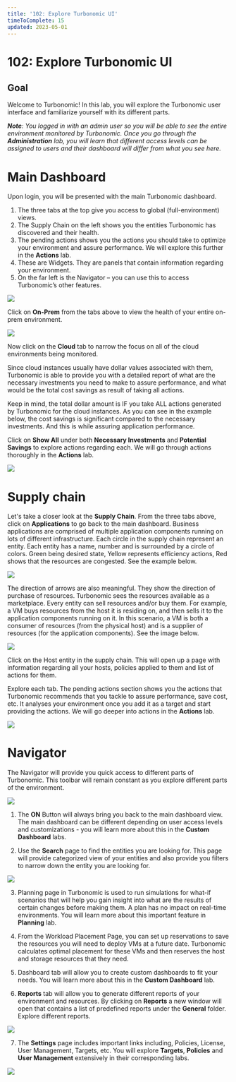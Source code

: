 ```yaml
---
title: '102: Explore Turbonomic UI'
timeToComplete: 15
updated: 2023-05-01
---
```


# 102: Explore Turbonomic UI

## Goal

Welcome to Turbonomic! In this lab, you will explore the Turbonomic user interface and familiarize yourself with its different parts.

_**Note**: You logged in with an admin user so you will be able to see the entire environment monitored by Turbonomic. Once you go through the **Administration** lab, you will learn that different access levels can be assigned to users and their dashboard will differ from what you see here._

# Main Dashboard

Upon login, you will be presented with the main Turbonomic dashboard.

1. The three tabs at the top give you access to global (full-environment) views.
2. The Supply Chain on the left shows you the entities Turbonomic has discovered and their health.
3. The pending actions shows you the actions you should take to optimize your environment and assure performance. We will explore this further in the **Actions** lab.
4. These are Widgets. They are panels that contain information regarding your environment.
5. On the far left is the Navigator – you can use this to access Turbonomic’s other features.

![](./images/102/dashboard.png)

Click on **On-Prem** from the tabs above to view the health of your entire on-prem environment.

![](./images/102/onprem.png)

Now click on the **Cloud** tab to narrow the focus on all of the cloud environments being monitored.

Since cloud instances usually have dollar values associated with them, Turbonomic is able to provide you with a detailed report of what are the necessary investments you need to make to assure performance, and what would be the total cost savings as result of taking all actions.

Keep in mind, the total dollar amount is IF you take ALL actions generated by Turbonomic for the cloud instances. As you can see in the example below, the cost savings is significant compared to the necessary investments. And this is while assuring application performance.

Click on **Show All** under both **Necessary Investments** and **Potential Savings** to explore actions regarding each. We will go through actions thoroughly in the **Actions** lab.

![](./images/102/cloud.png)

# Supply chain

Let's take a closer look at the **Supply Chain**. From the three tabs above, click on **Applications** to go back to the main dashboard. Business applications are comprised of multiple application components running on lots of different infrastructure. Each circle in the supply chain represent an entity. Each entity has a name, number and is surrounded by a circle of colors. Green being desired state, Yellow represents efficiency actions, Red shows that the resources are congested. See the example below.

![](./images/102/supply-chain1.png)

The direction of arrows are also meaningful. They show the direction of purchase of resources. Turbonomic sees the resources available as a marketplace. Every entity can sell resources and/or buy them. For example, a VM buys resources from the host it is residing on, and then sells it to the application components running on it. In this scenario, a VM is both a consumer of resources (from the physical host) and is a supplier of resources (for the application components). See the image below.

![](./images/102/buysell.png)

Click on the Host entity in the supply chain. This will open up a page with information regarding all your hosts, policies applied to them and list of actions for them.

Explore each tab. The pending actions section shows you the actions that Turbonomic recommends that you tackle to assure performance, save cost, etc. It analyses your environment once you add it as a target and start providing the actions. We will go deeper into actions in the **Actions** lab.

![](./images/102/host1.png)

# Navigator

The Navigator will provide you quick access to different parts of Turbonomic. This toolbar will remain constant as you explore different parts of the environment.

![](./images/102/nav1.png)

1. The **ON** Button will always bring you back to the main dashboard view. The main dashboard can be different depending on user access levels and customizations - you will learn more about this in the **Custom Dashboard** labs.

2. Use the **Search** page to find the entities you are looking for. This page will provide categorized view of your entities and also provide you filters to narrow down the entity you are looking for.

![](./images/102/search1.png)

3. Planning page in Turbonomic is used to run simulations for what-if scenarios that will help you gain insight into what are the results of certain changes before making them. A plan has no impact on real-time environments. You will learn more about this important feature in **Planning** lab.

4. From the Workload Placement Page, you can set up reservations to save the resources you will need to deploy VMs at a future date. Turbonomic calculates optimal placement for these VMs and then reserves the host and storage resources that they need.

5. Dashboard tab will allow you to create custom dashboards to fit your needs. You will learn more about this in the **Custom Dashboard** lab.

6. **Reports** tab will allow you to generate different reports of your environment and resources. By clicking on **Reports** a new window will open that contains a list of predefined reports under the **General** folder. Explore different reports.

![](./images/102/report2.png)

7. The **Settings** page includes important links including, Policies, License, User Management, Targets, etc. You will explore **Targets**, **Policies** and **User Management** extensively in their corresponding labs.

![](./images/102/settings.png)
